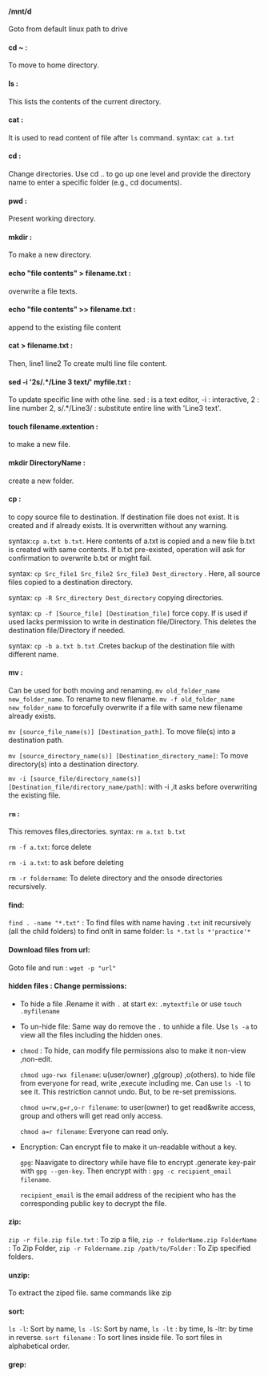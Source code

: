 #### /mnt/d
Goto from default linux path to drive

#### cd ~ :
To move to home directory.

#### ls : 
This lists the contents of the current directory.

#### cat : 
It is used to read content of file after `ls` command. syntax: `cat a.txt`  
 
#### cd : 
Change directories. Use cd .. to go up one level and provide the directory name to enter a specific folder (e.g., cd documents).

#### pwd : 
Present working directory.

#### mkdir : 
To make a new directory.

#### echo "file contents" > filename.txt :
overwrite a file texts.

#### echo "file contents" >> filename.txt :
append to the existing file content

#### cat > filename.txt :
Then, 
line1
line2
To create multi line file content.

#### sed -i '2s/.*/Line 3 text/' myfile.txt :
To update specific line with othe line. 
sed : is a text editor, -i : interactive, 2 : line number 2, s/.*/Line3/ : substitute entire line with 'Line3 text'. 

#### touch filename.extention : 
to make a new file.

#### mkdir DirectoryName :
create a new folder.

#### cp : 
to copy source file to destination. If destination file does not exist. It is created and if already exists. It is overwritten without any warning. 

syntax:`cp a.txt b.txt`. Here contents of a.txt is copied and a new file b.txt is created with same contents. If b.txt pre-existed, operation will ask for confirmation to overwrite b.txt or might fail.

syntax: `cp Src_file1 Src_file2 Src_file3 Dest_directory` . Here, all source files copied to a destination directory.

syntax: `cp -R Src_directory Dest_directory` copying directories.

syntax: `cp -f [Source_file] [Destination_file]` force copy. If is used if used lacks permission to write in destination file/Directory. This deletes the destination 
file/Directory if needed.

syntax: `cp -b a.txt b.txt` .Cretes backup of the destination file with different name.


#### mv : 
Can be used for both moving and renaming. 
`mv old_folder_name new_folder_name`. To rename to new filename. `mv -f old_folder_name new_folder_name` to forcefully overwrite if a file with same new filename already exists. 

`mv [source_file_name(s)] [Destination_path]`. To move file(s) into a destination path.

`mv [source_directory_name(s)] [Destination_directory_name]`: To move directory(s) into a destination directory.

`mv -i [source_file/directory_name(s)] [Destination_file/directory_name/path]`: with -i ,it asks before overwriting the existing file.  


#### `rm` : 
This removes files,directories. syntax: `rm a.txt b.txt`

`rm -f a.txt`: force delete

`rm -i a.txt`: to ask before deleting

`rm -r foldername`: To delete directory and the onsode directories recursively.

#### find: 
`find . -name "*.txt"` : To find files with name having `.txt` init recursively (all the child folders)
to find onlt in same folder: `ls *.txt`  `ls *'practice'*`

#### Download files from url: 
Goto file and run : `wget -p "url"`

#### hidden files :  Change permissions:
 - To hide a file .Rename it with `.` at start ex: `.mytextfile` or use `touch .myfilename`
   
 - To un-hide  file: Same way do remove the `.` to unhide a file. Use `ls -a` to view all the files including the hidden ones.
   
 - `chmod` : To hide, can modify file permissions also to make it non-view ,non-edit.
   
   `chmod ugo-rwx filename`: u(user/owner) ,g(group) ,o(others).
   to hide file from everyone for read, write ,execute including me.  Can use `ls -l` to see it. This restriction cannot undo. But, to be re-set premissions.
   
   `chmod u=rw,g=r,o-r filename`: to user(owner) to get read&write access, group and others will get read only access.
   
   `chmod a=r filename`: Everyone can read only.

 - Encryption:
   Can encrypt file to make it un-readable without a  key.
   
   `gpg`: Naavigate to directory while have file to encrypt .generate key-pair with `gpg --gen-key`. Then encrypt with : `gpg -c recipient_email filename`.
   
   `recipient_email` is the email address of the recipient who has the corresponding public key to decrypt the file.
   
#### zip:
 `zip -r file.zip file.txt` : To zip a file,  `zip -r folderName.zip FolderName` : To Zip Folder,  `zip -r Foldername.zip /path/to/Folder` : To Zip specified folders.
 
#### unzip:
 To extract the ziped file. same commands like zip 

#### sort:
`ls -l`: Sort by name,  `ls -lS`: Sort by name,  `ls -lt` : by time, ls -ltr: by time in reverse.
`sort filename` : To sort lines inside file.
To sort files in alphabetical order.

#### grep:

